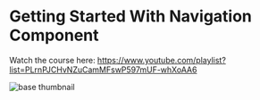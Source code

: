 # Getting Started With Navigation Component

Watch the course here: https://www.youtube.com/playlist?list=PLrnPJCHvNZuCamMFswP597mUF-whXoAA6

![base thumbnail](https://user-images.githubusercontent.com/52977034/116893368-2dff1980-ac31-11eb-834b-e39cc8a0d8ee.png)

